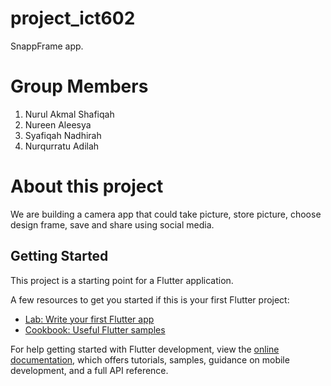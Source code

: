 # project_ict602

SnappFrame app.

# Group Members
1. Nurul Akmal Shafiqah
2. Nureen Aleesya
3. Syafiqah Nadhirah
4. Nurqurratu Adilah

# About this project
We are building a camera app that could take picture, store picture, choose design frame, save and share using social media.

## Getting Started

This project is a starting point for a Flutter application.

A few resources to get you started if this is your first Flutter project:

- [Lab: Write your first Flutter app](https://docs.flutter.dev/get-started/codelab)
- [Cookbook: Useful Flutter samples](https://docs.flutter.dev/cookbook)

For help getting started with Flutter development, view the
[online documentation](https://docs.flutter.dev/), which offers tutorials,
samples, guidance on mobile development, and a full API reference.
